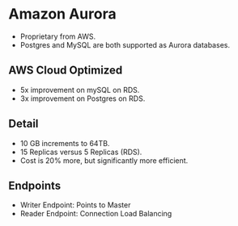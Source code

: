 # Amazon Aurora

* Proprietary from AWS.
* Postgres and MySQL are both supported as Aurora databases.

## AWS Cloud Optimized

* 5x improvement on mySQL on RDS.
* 3x improvement on Postgres on RDS.

## Detail

* 10 GB increments to 64TB.
* 15 Replicas versus 5 Replicas (RDS).
* Cost is 20% more, but significantly more efficient.

## Endpoints

* Writer Endpoint: Points to Master
* Reader Endpoint: Connection Load Balancing
